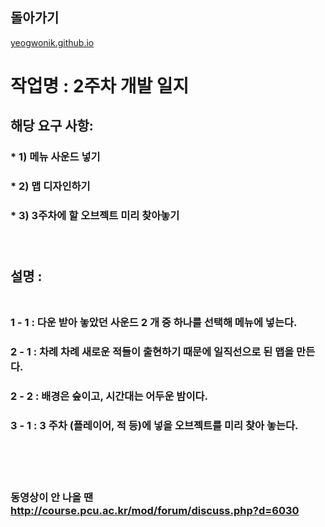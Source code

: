 ## 돌아가기

[yeogwonik.github.io](./index.md)<br>

# 작업명 : 2주차 개발 일지<br>

## 해당 요구 사항: <br>

### * 1) 메뉴 사운드 넣기 <br>
### * 2) 맵 디자인하기 <br>
### * 3) 3주차에 할 오브젝트 미리 찾아놓기 <br><br><br>

## 설명 : <br><br>

### 1 - 1 : 다운 받아 놓았던 사운드 2 개 중 하나를 선택해 메뉴에 넣는다. <br>
### 2 - 1 : 차례 차례 새로운 적들이 출현하기 때문에 일직선으로 된 맵을 만든다. <br>
### 2 - 2 : 배경은 숲이고, 시간대는 어두운 밤이다. <br>
### 3 - 1 : 3 주차 (플레이어, 적 등)에 넣을 오브젝트를 미리 찾아 놓는다. <br>

<br><br><br>
### 동영상이 안 나올 땐 http://course.pcu.ac.kr/mod/forum/discuss.php?d=6030
